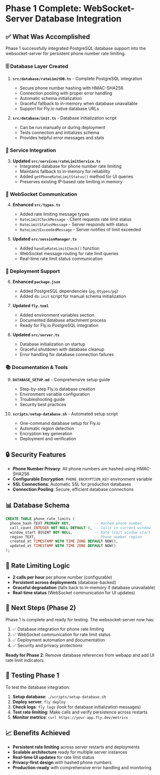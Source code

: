 # Phase 1 Complete: WebSocket-Server Database Integration

## ✅ What Was Accomplished

Phase 1 successfully integrated PostgreSQL database support into the websocket-server for persistent phone number rate limiting.

### 🗄️ Database Layer Created

1. **`src/database/rateLimitDB.ts`** - Complete PostgreSQL integration
   - Secure phone number hashing with HMAC-SHA256
   - Connection pooling with proper error handling
   - Automatic schema initialization
   - Graceful fallback to in-memory when database unavailable
   - Support for Fly.io native database URLs

2. **`src/database/init.ts`** - Database initialization script
   - Can be run manually or during deployment
   - Tests connection and initializes schema
   - Provides helpful error messages and stats

### 🔧 Service Integration

3. **Updated `src/services/rateLimitService.ts`**
   - Integrated database for phone number rate limiting
   - Maintains fallback to in-memory for reliability
   - Added `getPhoneRateLimitStatus()` method for UI queries
   - Preserves existing IP-based rate limiting in memory

### 📡 WebSocket Communication

4. **Enhanced `src/types.ts`**
   - Added rate limiting message types
   - `RateLimitCheckMessage` - Client requests rate limit status
   - `RateLimitStatusMessage` - Server responds with status
   - `RateLimitExceededMessage` - Server notifies of limit exceeded

5. **Updated `src/sessionManager.ts`**
   - Added `handleRateLimitCheck()` function
   - WebSocket message routing for rate limit queries
   - Real-time rate limit status communication

### 🚀 Deployment Support

6. **Enhanced `package.json`**
   - Added PostgreSQL dependencies (`pg`, `@types/pg`)
   - Added `db:init` script for manual schema initialization

7. **Updated `fly.toml`**
   - Added environment variables section
   - Documented database attachment process
   - Ready for Fly.io PostgreSQL integration

8. **Updated `src/server.ts`**
   - Database initialization on startup
   - Graceful shutdown with database cleanup
   - Error handling for database connection failures

### 📚 Documentation & Tools

9. **`DATABASE_SETUP.md`** - Comprehensive setup guide
   - Step-by-step Fly.io database creation
   - Environment variable configuration
   - Troubleshooting guide
   - Security best practices

10. **`scripts/setup-database.sh`** - Automated setup script
    - One-command database setup for Fly.io
    - Automatic region detection
    - Encryption key generation
    - Deployment and verification

## 🔒 Security Features

- **Phone Number Privacy**: All phone numbers are hashed using HMAC-SHA256
- **Configurable Encryption**: `PHONE_ENCRYPTION_KEY` environment variable
- **SSL Connections**: Automatic SSL for production databases
- **Connection Pooling**: Secure, efficient database connections

## 📊 Database Schema

```sql
CREATE TABLE phone_rate_limits (
  phone_hash TEXT PRIMARY KEY,           -- Hashed phone number
  call_count INTEGER NOT NULL DEFAULT 0, -- Calls in current window
  window_start BIGINT NOT NULL,          -- Rate limit window start
  region TEXT,                           -- Phone number region
  created_at TIMESTAMP WITH TIME ZONE DEFAULT NOW(),
  updated_at TIMESTAMP WITH TIME ZONE DEFAULT NOW()
);
```

## 🎯 Rate Limiting Logic

- **2 calls per hour** per phone number (configurable)
- **Persistent across deployments** (database-backed)
- **Graceful degradation** (falls back to in-memory if database unavailable)
- **Real-time status** (WebSocket communication for UI updates)

## 🔄 Next Steps (Phase 2)

Phase 1 is complete and ready for testing. The websocket-server now has:

1. ✅ Database integration for phone rate limiting
2. ✅ WebSocket communication for rate limit status
3. ✅ Deployment automation and documentation
4. ✅ Security and privacy protections

**Ready for Phase 2**: Remove database references from webapp and add UI rate limit indicators.

## 🧪 Testing Phase 1

To test the database integration:

1. **Setup database**: `./scripts/setup-database.sh`
2. **Deploy server**: `fly deploy`
3. **Check logs**: `fly logs` (look for database initialization messages)
4. **Test rate limiting**: Make calls and verify persistence across restarts
5. **Monitor metrics**: `curl https://your-app.fly.dev/metrics`

## 📈 Benefits Achieved

- **Persistent rate limiting** across server restarts and deployments
- **Scalable architecture** ready for multiple server instances
- **Real-time UI updates** for rate limit status
- **Privacy-first design** with hashed phone numbers
- **Production-ready** with comprehensive error handling and monitoring 